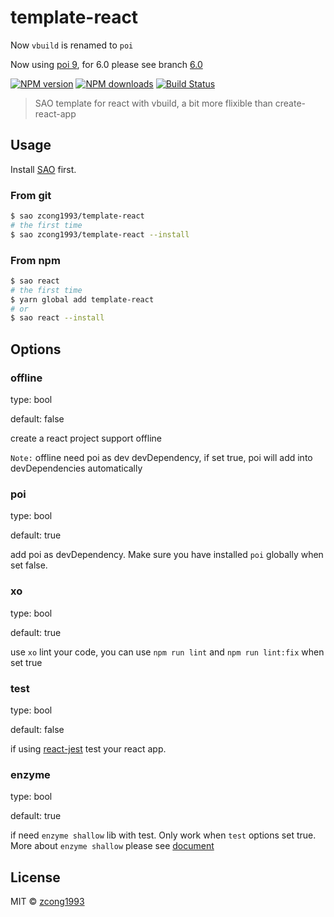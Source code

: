# template-react

Now `vbuild` is renamed to `poi`

Now using [poi 9](https://github.com/egoist/poi), for 6.0 please see branch [6.0](https://github.com/zcong1993/template-react/tree/6.0)

[![NPM version](https://img.shields.io/npm/v/template-react.svg?style=flat)](https://npmjs.com/package/template-react) [![NPM downloads](https://img.shields.io/npm/dm/template-react.svg?style=flat)](https://npmjs.com/package/template-react)
[![Build Status](https://img.shields.io/circleci/project/zcong1993/template-react/master.svg?style=flat)](https://circleci.com/gh/zcong1993/template-react)

> SAO template for react with vbuild, a bit more flixible than create-react-app

## Usage

Install [SAO](https://github.com/egoist/sao) first.

### From git

```bash
$ sao zcong1993/template-react
# the first time
$ sao zcong1993/template-react --install
```

### From npm

```bash
$ sao react
# the first time
$ yarn global add template-react
# or
$ sao react --install
```

## Options

### offline
type: bool

default: false

create a react project support offline

`Note:` offline need poi as dev devDependency, if set true, poi will add into devDependencies automatically

### poi
type: bool

default: true

add poi as devDependency. Make sure you have installed `poi` globally when set false.

### xo
type: bool

default: true

use `xo` lint your code, you can use `npm run lint` and `npm run lint:fix` when set true

### test
type: bool

default: false

if using [react-jest](https://github.com/egoist/react-jest) test your react app.

### enzyme
type: bool

default: true

if need `enzyme shallow` lib with test. Only work when `test` options set true. More about `enzyme shallow` please see [document](http://airbnb.io/enzyme/docs/api/shallow.html)

## License

MIT &copy; [zcong1993](github.com/zcong1993)
